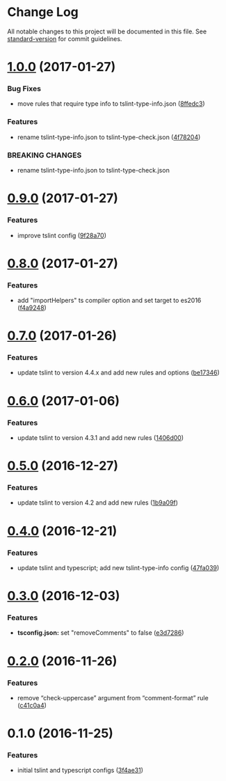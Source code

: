 # Change Log

All notable changes to this project will be documented in this file. See [standard-version](https://github.com/conventional-changelog/standard-version) for commit guidelines.

<a name="1.0.0"></a>
# [1.0.0](https://github.com/clebert/ts-config/compare/v0.9.0...v1.0.0) (2017-01-27)


### Bug Fixes

* move rules that require type info to tslint-type-info.json ([8ffedc3](https://github.com/clebert/ts-config/commit/8ffedc3))

### Features

* rename tslint-type-info.json to tslint-type-check.json ([4f78204](https://github.com/clebert/ts-config/commit/4f78204))


### BREAKING CHANGES

* rename tslint-type-info.json to tslint-type-check.json



<a name="0.9.0"></a>
# [0.9.0](https://github.com/clebert/ts-config/compare/v0.8.0...v0.9.0) (2017-01-27)


### Features

* improve tslint config ([9f28a70](https://github.com/clebert/ts-config/commit/9f28a70))



<a name="0.8.0"></a>
# [0.8.0](https://github.com/clebert/ts-config/compare/v0.7.0...v0.8.0) (2017-01-27)


### Features

* add "importHelpers" ts compiler option and set target to es2016 ([f4a9248](https://github.com/clebert/ts-config/commit/f4a9248))



<a name="0.7.0"></a>
# [0.7.0](https://github.com/clebert/ts-config/compare/v0.6.0...v0.7.0) (2017-01-26)


### Features

* update tslint to version 4.4.x and add new rules and options ([be17346](https://github.com/clebert/ts-config/commit/be17346))



<a name="0.6.0"></a>
# [0.6.0](https://github.com/clebert/ts-config/compare/v0.5.0...v0.6.0) (2017-01-06)


### Features

* update tslint to version 4.3.1 and add new rules ([1406d00](https://github.com/clebert/ts-config/commit/1406d00))



<a name="0.5.0"></a>
# [0.5.0](https://github.com/clebert/ts-config/compare/v0.4.0...v0.5.0) (2016-12-27)


### Features

* update tslint to version 4.2 and add new rules ([1b9a09f](https://github.com/clebert/ts-config/commit/1b9a09f))



<a name="0.4.0"></a>
# [0.4.0](https://github.com/clebert/ts-config/compare/v0.3.0...v0.4.0) (2016-12-21)


### Features

* update tslint and typescript; add new tslint-type-info config ([47fa039](https://github.com/clebert/ts-config/commit/47fa039))



<a name="0.3.0"></a>
# [0.3.0](https://github.com/clebert/ts-config/compare/v0.2.0...v0.3.0) (2016-12-03)


### Features

* **tsconfig.json:** set "removeComments" to false ([e3d7286](https://github.com/clebert/ts-config/commit/e3d7286))



<a name="0.2.0"></a>
# [0.2.0](https://github.com/clebert/ts-config/compare/v0.1.0...v0.2.0) (2016-11-26)


### Features

* remove “check-uppercase” argument from “comment-format” rule ([c41c0a4](https://github.com/clebert/ts-config/commit/c41c0a4))



<a name="0.1.0"></a>
# 0.1.0 (2016-11-25)


### Features

* initial tslint and typescript configs ([3f4ae31](https://github.com/clebert/ts-config/commit/3f4ae31))
